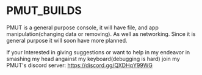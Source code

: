 # PMUT_BUILDS

PMUT is a general purpose console, it will have file, and app manipulation(changing data or removing). As well as networking.
Since it is general purpose it will soon have more planned.

If your Interested in giving suggestions or want to help in my endeavor in smashing my head angainst my keyboard(debugging is hard) join my PMUT's discord server: https://discord.gg/QXDHqY99WG
